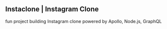 ## Instaclone | Instagram Clone

fun project building Instagram clone powered by Apollo, Node.js, GraphQL